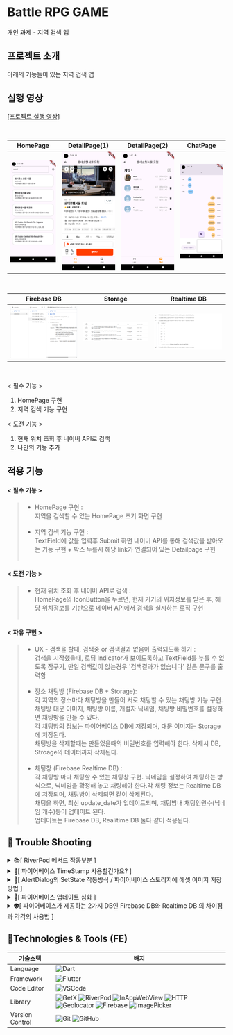 # Battle RPG GAME
개인 과제 - 지역 검색 앱

## 프로젝트 소개
아래의 기능들이 있는 지역 겁색 앱

## 실행 영상
[[프로젝트 실행 영상]](https://youtu.be/ZQXuXfshiL8)

<br>

| HomePage | DetailPage(1) | DetailPage(2) | ChatPage |
| --- | --- | --- | --- |
| <img src='readme/HomePage.png'> | <img src='readme/DetailPage_1.png'> | <img src='readme/DetailPage_2.png'> | <img src='readme/ChatPage.png'> |

<br>

| Firebase DB | Storage | Realtime DB |
| --- | --- | --- |
| <img src='readme/Firebase_DB.png'> | <img src='readme/Storage.png'> | <img src='readme/Realtime_DB.png'> |

<br>

< 필수 기능 > 
1. HomePage 구현
2. 지역 검색 기능 구현

< 도전 기능 >
1. 현재 위치 조회 후 네이버 API로 검색
2. 나만의 기능 추가
    
## 적용 기능
#### < 필수 기능 >
>* HomePage 구현 : 
<br>지역을 검색할 수 있는 HomePage 초기 화면 구현<br><br>
>* 지역 검색 기능 구현 : 
<br>TextField에 값을 입력후 Submit 하면 네이버 API를 통해 검색값을 받아오는 기능 구현 + 박스 누를시 해당 link가 연결되어 있는 Detailpage 구현<br><br>
#### < 도전 기능 >
>* 현재 위치 조회 후 네이버 API로 검색 :
<br>HomePage의 IconButton을 누르면, 현재 기기의 위치정보를 받은 후, 해당 위치정보를 기반으로 네이버 API에서 검색을 실시하는 로직 구현<br><br>
#### < 자유 구현 >
>* UX - 검색을 할때, 검색중 or 검색결과 없음이 출력되도록 하기 : 
<br>검색을 시작했을때, 로딩 Indicator가 보이도록하고 TextField를 누를 수 없도록 잠구기, 만일 검색값이 없는경우 '검색결과가 없습니다' 같은 문구를 출력함<br><br>
>* 장소 채팅방 (Firebase DB + Storage): 
<br>각 지역의 장소마다 채팅방을 만들어 서로 채팅할 수 있는 채팅방 기능 구현. <br>채팅방 대문 이미지, 채팅방 이름, 개설자 닉네임, 채팅방 비밀번호를 설정하면 채팅방을 만들 수 있다. <br>각 채팅방의 정보는 파이어베이스 DB에 저장되며, 대문 이미지는 Storage에 저장된다. <br>채팅방을 삭제할때는 만들었을때의 비밀번호를 입력해야 한다. 삭제시 DB, Stroage의 데이터까지 삭제된다.<br><br>
>* 채팅창 (Firebase Realtime DB) : 
<br>각 채팅방 마다 채팅할 수 있는 채팅창 구현. 닉네임을 설정하여 채팅하는 방식으로, 닉네임을 확정해 놓고 채팅해야 한다.각 채팅 정보는 Realtime DB에 저장되며, 채팅방이 삭제되면 같이 삭제된다. <br>채팅을 하면, 최신 update_date가 업데이트되며, 채팅방내 채팅인원수(닉네임 개수)등이 업데이트 된다. <br>업데이트는 Firebase DB, Realitime DB 둘다 같이 적용된다.<br>


## 🚨 Trouble Shooting

<details>
<summary>📚[ RiverPod 메서드 작동부분 ]</summary>
<div markdown="1">

### [ TIL - RiverPod 메서드 작동 ](https://hamiric.tistory.com/70)

 <br>
</div>
</details>

<details>
<summary>📝[ 파이어베이스 TimeStamp 사용할건가요? ]</summary>
<div markdown="1">

### [ TIL - 파이어베이스 TimeStamp 사용법과 대체방법 ](https://hamiric.tistory.com/76)

 <br>
</div>
</details>

<details>
<summary>🎉[ AlertDialog의 SetState 작동방식 / 파이어베이스 스토리지에 에셋 이미지 저장방법 ]</summary>
<div markdown="1">

### [ TIL - AlertDialog의 SetState 작동방식 / 파이어베이스 스토리지에 에셋 이미지 저장방법 ](https://hamiric.tistory.com/77)

 <br>
</div>
</details>

<details>
<summary>🚀[ 파이어베이스 업데이트 심화 ]</summary>
<div markdown="1">

### [ TIL - 파이어베이스 업데이트시, 하위 데이터를 업데이트 하는 방법 ](https://hamiric.tistory.com/78)

 <br>
</div>
</details>

<details>
<summary>👽️[ 파이어베이스가 제공하는 2가지 DB인 Firebase DB와 Realtime DB 의 차이점과 각각의 사용법 ]</summary>
<div markdown="1">

### [ TIL - Firebase DB 와 Realtime DB 의 차이점과 사용법 ](https://hamiric.tistory.com/70)

 <br>
</div>
</details>


## 📝Technologies & Tools (FE)

| 기술스택 | 배지 |
| --- | --- |
| Language | ![Dart](https://img.shields.io/badge/Dart-0175C2?style=flat-square&logo=Dart&logoColor=white) |
| Framework | ![Flutter](https://img.shields.io/badge/Flutter-02569B?style=flat-square&logo=Flutter&logoColor=white) |
| Code Editor | ![VSCode](https://img.shields.io/badge/VSCode-0175C2?style=flat-square) |
| Library | ![GetX](https://img.shields.io/badge/GetX-8A2BE2?style=flat-square&logo=GetX&logoColor=white) ![RiverPod](https://img.shields.io/badge/RiverPod-6DB33F?style=flat-square) ![InAppWebView](https://img.shields.io/badge/inAppWebView-007396?style=flat-square) ![HTTP](https://img.shields.io/badge/HTTP-F8A000?style=flat-square) ![Geolocator](https://img.shields.io/badge/Geolocator-512BD4?style=flat-square) ![Firebase](https://img.shields.io/badge/Firebase-DD2C00?style=flat-square&logo=Firebase) ![ImagePicker](https://img.shields.io/badge/ImagePicker-006600?style=flat-square) |
| Version Control | ![Git](https://img.shields.io/badge/Git-F05032?style=flat-square&logo=Git&logoColor=white) ![GitHub](https://img.shields.io/badge/GitHub-181717?style=flat-square&logo=GitHub&logoColor=white) |